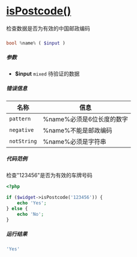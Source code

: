 [isPostcode()](http://twinh.github.com/widget/api/isPostcode)
=============================================================

检查数据是否为有效的中国邮政编码

### 
```php
bool %name% ( $input )
```

##### 参数
* **$input** `mixed` 待验证的数据


##### 错误信息
| **名称**              | **信息**                                                       | 
|-----------------------|----------------------------------------------------------------|
| `pattern`             | %name%必须是6位长度的数字                                      |
| `negative`            | %name%不能是邮政编码                                           |
| `notString`           | %name%必须是字符串                                             |


##### 代码范例
检查"123456"是否为有效的车牌号码
```php
<?php
 
if ($widget->isPostcode('123456')) {
    echo 'Yes';
} else {
    echo 'No';
}
```
##### 运行结果
```php
'Yes'
```
